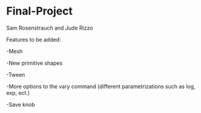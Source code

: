 # Final-Project
Sam Rosenstrauch and Jude Rizzo

Features to be added:

-Mesh

-New primitive shapes

-Tween

-More options to the vary command (different parametrizations such as log, exp, ect.)

-Save knob
